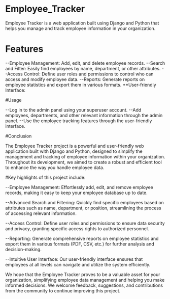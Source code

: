 # Employee_Tracker

Employee Tracker is a web application built using Django and Python that helps you manage and track employee information in your organization.

# Features

--Employee Management: Add, edit, and delete employee records.
--Search and Filter: Easily find employees by name, department, or other attributes.
--Access Control: Define user roles and permissions to control who can access and modify employee data.
--Reports: Generate reports on employee statistics and export them in various formats.
**User-friendly Interface:

#Usage

--Log in to the admin panel using your superuser account.
--Add employees, departments, and other relevant information through the admin panel.
--Use the employee tracking features through the user-friendly interface.

#Conclusion

The Employee Tracker project is a powerful and user-friendly web application built with Django and Python, designed to simplify the management and tracking of employee information within your organization. Throughout its development, we aimed to create a robust and efficient tool to enhance the way you handle employee data.

#Key highlights of this project include:

--Employee Management: Effortlessly add, edit, and remove employee records, making it easy to keep your employee database up to date.

--Advanced Search and Filtering: Quickly find specific employees based on attributes such as name, department, or position, streamlining the process of accessing relevant information.

--Access Control: Define user roles and permissions to ensure data security and privacy, granting specific access rights to authorized personnel.

--Reporting: Generate comprehensive reports on employee statistics and export them in various formats (PDF, CSV, etc.) for further analysis and decision-making.

--Intuitive User Interface: Our user-friendly interface ensures that employees at all levels can navigate and utilize the system efficiently.

We hope that the Employee Tracker proves to be a valuable asset for your organization, simplifying employee data management and helping you make informed decisions. We welcome feedback, suggestions, and contributions from the community to continue improving this project.
